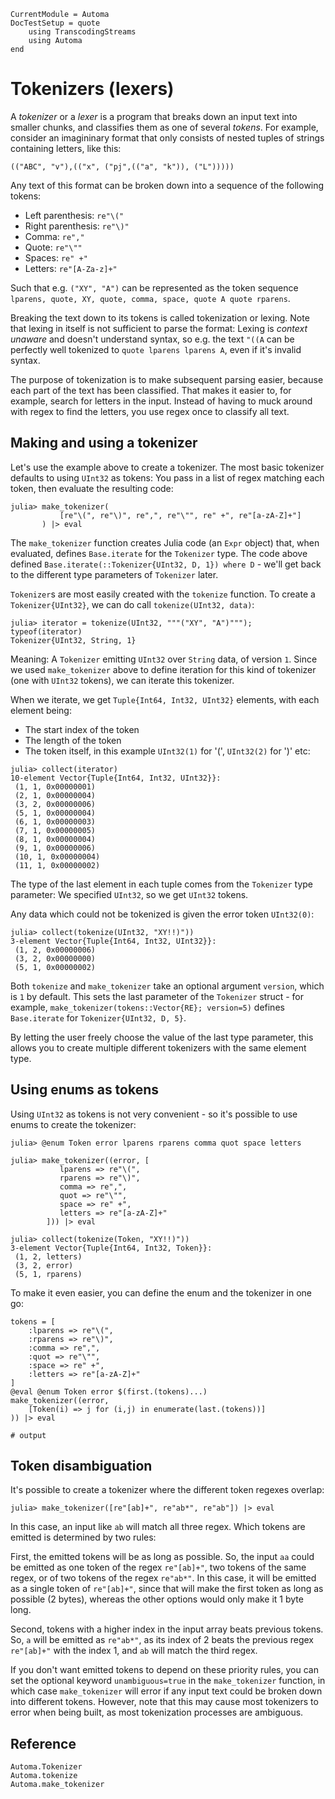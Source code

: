 ```@meta
CurrentModule = Automa
DocTestSetup = quote
    using TranscodingStreams
    using Automa
end
```

# Tokenizers (lexers)
A _tokenizer_ or a _lexer_ is a program that breaks down an input text into smaller chunks, and classifies them as one of several _tokens_.
For example, consider an imagininary format that only consists of nested tuples of strings containing letters, like this:

```
(("ABC", "v"),(("x", ("pj",(("a", "k")), ("L")))))
```

Any text of this format can be broken down into a sequence of the following tokens:
* Left parenthesis: `re"\("`
* Right parenthesis: `re"\)"`
* Comma: `re","`
* Quote: `re"\""`
* Spaces: `re" +"`
* Letters: `re"[A-Za-z]+"`

Such that e.g. `("XY", "A")` can be represented as the token sequence `lparens, quote, XY, quote, comma, space, quote A quote rparens`.

Breaking the text down to its tokens is called tokenization or lexing.
Note that lexing in itself is not sufficient to parse the format:
Lexing is _context unaware_ and doesn't understand syntax, so e.g. the text `"((A` can be perfectly well tokenized to `quote lparens lparens A`, even if it's invalid syntax.

The purpose of tokenization is to make subsequent parsing easier, because each part of the text has been classified. That makes it easier to, for example, search for letters in the input.
Instead of having to muck around with regex to find the letters, you use regex once to classify all text.

## Making and using a tokenizer
Let's use the example above to create a tokenizer.
The most basic tokenizer defaults to using `UInt32` as tokens: You pass in a list of regex matching each token, then evaluate the resulting code:

```jldoctest tok1
julia> make_tokenizer(
           [re"\(", re"\)", re",", re"\"", re" +", re"[a-zA-Z]+"]
       ) |> eval
```
The `make_tokenizer` function creates Julia code (an `Expr` object) that, when evaluated, defines `Base.iterate` for the `Tokenizer` type.
The code above defined `Base.iterate(::Tokenizer{UInt32, D, 1}) where D` - we'll get back to the different type parameters of `Tokenizer` later.

`Tokenizer`s are most easily created with the `tokenize` function.
To create a `Tokenizer{UInt32}`, we can do call `tokenize(UInt32, data)`:

```jldoctest tok1
julia> iterator = tokenize(UInt32, """("XY", "A")"""); typeof(iterator)
Tokenizer{UInt32, String, 1}
```

Meaning: A `Tokenizer` emitting `UInt32` over `String` data, of version `1`.
Since we used `make_tokenizer` above to define iteration for this kind of tokenizer (one with `UInt32` tokens),
we can iterate this tokenizer.

When we iterate, we get `Tuple{Int64, Int32, UInt32}` elements, with each element being:
* The start index of the token
* The length of the token
* The token itself, in this example `UInt32(1)` for '(', `UInt32(2)` for ')' etc: 

```jldoctest tok1
julia> collect(iterator)
10-element Vector{Tuple{Int64, Int32, UInt32}}:
 (1, 1, 0x00000001)
 (2, 1, 0x00000004)
 (3, 2, 0x00000006)
 (5, 1, 0x00000004)
 (6, 1, 0x00000003)
 (7, 1, 0x00000005)
 (8, 1, 0x00000004)
 (9, 1, 0x00000006)
 (10, 1, 0x00000004)
 (11, 1, 0x00000002)
```

The type of the last element in each tuple comes from the `Tokenizer` type parameter:
We specified `UInt32`, so we get `UInt32` tokens.

Any data which could not be tokenized is given the error token `UInt32(0)`:
```jldoctest tok1
julia> collect(tokenize(UInt32, "XY!!)"))
3-element Vector{Tuple{Int64, Int32, UInt32}}:
 (1, 2, 0x00000006)
 (3, 2, 0x00000000)
 (5, 1, 0x00000002)
```

Both `tokenize` and `make_tokenizer` take an optional argument `version`, which is `1` by default.
This sets the last parameter of the `Tokenizer` struct - for example, `make_tokenizer(tokens::Vector{RE}; version=5)`
defines `Base.iterate` for `Tokenizer{UInt32, D, 5}`.

By letting the user freely choose the value of the last type parameter, this allows you to create multiple different tokenizers with the same element type.

## Using enums as tokens
Using `UInt32` as tokens is not very convenient - so it's possible to use enums to create the tokenizer:

```jldoctest tok2
julia> @enum Token error lparens rparens comma quot space letters

julia> make_tokenizer((error, [
           lparens => re"\(",
           rparens => re"\)",
           comma => re",",
           quot => re"\"",
           space => re" +",
           letters => re"[a-zA-Z]+"
        ])) |> eval

julia> collect(tokenize(Token, "XY!!)"))
3-element Vector{Tuple{Int64, Int32, Token}}:
 (1, 2, letters)
 (3, 2, error)
 (5, 1, rparens)
```

To make it even easier, you can define the enum and the tokenizer in one go:
```jldoctest; output = false
tokens = [
    :lparens => re"\(",
    :rparens => re"\)",
    :comma => re",",
    :quot => re"\"",
    :space => re" +",
    :letters => re"[a-zA-Z]+"
]
@eval @enum Token error $(first.(tokens)...)
make_tokenizer((error, 
    [Token(i) => j for (i,j) in enumerate(last.(tokens))]
)) |> eval

# output

```

## Token disambiguation
It's possible to create a tokenizer where the different token regexes overlap:
```jldoctest
julia> make_tokenizer([re"[ab]+", re"ab*", re"ab"]) |> eval
```

In this case, an input like `ab` will match all three regex.
Which tokens are emitted is determined by two rules:

First, the emitted tokens will be as long as possible.
So, the input `aa` could be emitted as one token of the regex `re"[ab]+"`, two tokens of the same regex, or of two tokens of the regex `re"ab*"`.
In this case, it will be emitted as a single token of `re"[ab]+"`, since that will make the first token as long as possible (2 bytes), whereas the other options would only make it 1 byte long.

Second, tokens with a higher index in the input array beats previous tokens.
So, `a` will be emitted as `re"ab*"`, as its index of 2 beats the previous regex `re"[ab]+"` with the index 1, and `ab` will match the third regex.

If you don't want emitted tokens to depend on these priority rules, you can set the optional keyword `unambiguous=true` in the `make_tokenizer` function, in which case `make_tokenizer` will error if any input text could be broken down into different tokens.
However, note that this may cause most tokenizers to error when being built, as most tokenization processes are ambiguous.

## Reference
```@docs
Automa.Tokenizer
Automa.tokenize
Automa.make_tokenizer
```
